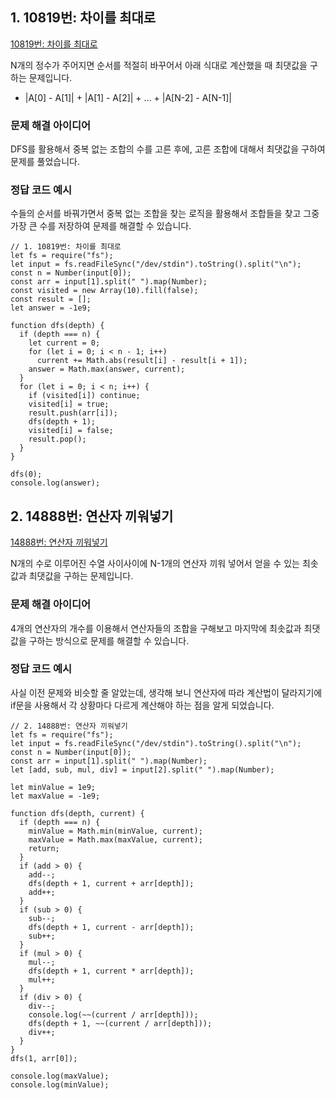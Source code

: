 ## 1. 10819번: 차이를 최대로

[10819번: 차이를 최대로](https://www.acmicpc.net/problem/10819)

N개의 정수가 주어지면 순서를 적절히 바꾸어서 아래 식대로 계산했을 때 최댓값을 구하는 문제입니다.

- |A[0] - A[1]| + |A[1] - A[2]| + ... + |A[N-2] - A[N-1]|

### 문제 해결 아이디어

DFS를 활용해서 중복 없는 조합의 수를 고른 후에, 고른 조합에 대해서 최댓값을 구하여 문제를 풀었습니다.

### 정답 코드 예시

수들의 순서를 바꿔가면서 중복 없는 조합을 찾는 로직을 활용해서 조합들을 찾고 그중 가장 큰 수를 저장하여 문제를 해결할 수 있습니다.

```tsx
// 1. 10819번: 차이를 최대로
let fs = require("fs");
let input = fs.readFileSync("/dev/stdin").toString().split("\n");
const n = Number(input[0]);
const arr = input[1].split(" ").map(Number);
const visited = new Array(10).fill(false);
const result = [];
let answer = -1e9;

function dfs(depth) {
  if (depth === n) {
    let current = 0;
    for (let i = 0; i < n - 1; i++)
      current += Math.abs(result[i] - result[i + 1]);
    answer = Math.max(answer, current);
  }
  for (let i = 0; i < n; i++) {
    if (visited[i]) continue;
    visited[i] = true;
    result.push(arr[i]);
    dfs(depth + 1);
    visited[i] = false;
    result.pop();
  }
}

dfs(0);
console.log(answer);
```

## 2. 14888번: **연산자 끼워넣기**

[14888번: 연산자 끼워넣기](https://www.acmicpc.net/problem/14888)

N개의 수로 이루어진 수열 사이사이에 N-1개의 연산자 끼워 넣어서 얻을 수 있는 최솟값과 최댓값을 구하는 문제입니다.

### 문제 해결 아이디어

4개의 연산자의 개수를 이용해서 연산자들의 조합을 구해보고 마지막에 최솟값과 최댓값을 구하는 방식으로 문제를 해결할 수 있습니다.

### 정답 코드 예시

사실 이전 문제와 비슷할 줄 알았는데, 생각해 보니 연산자에 따라 계산법이 달라지기에 if문을 사용해서 각 상황마다 다르게 계산해야 하는 점을 알게 되었습니다.

```tsx
// 2. 14888번: 연산자 끼워넣기
let fs = require("fs");
let input = fs.readFileSync("/dev/stdin").toString().split("\n");
const n = Number(input[0]);
const arr = input[1].split(" ").map(Number);
let [add, sub, mul, div] = input[2].split(" ").map(Number);

let minValue = 1e9;
let maxValue = -1e9;

function dfs(depth, current) {
  if (depth === n) {
    minValue = Math.min(minValue, current);
    maxValue = Math.max(maxValue, current);
    return;
  }
  if (add > 0) {
    add--;
    dfs(depth + 1, current + arr[depth]);
    add++;
  }
  if (sub > 0) {
    sub--;
    dfs(depth + 1, current - arr[depth]);
    sub++;
  }
  if (mul > 0) {
    mul--;
    dfs(depth + 1, current * arr[depth]);
    mul++;
  }
  if (div > 0) {
    div--;
    console.log(~~(current / arr[depth]));
    dfs(depth + 1, ~~(current / arr[depth]));
    div++;
  }
}
dfs(1, arr[0]);

console.log(maxValue);
console.log(minValue);
```